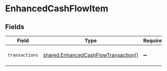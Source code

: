 # EnhancedCashFlowItem


## Fields

| Field                                                                                             | Type                                                                                              | Required                                                                                          | Description                                                                                       |
| ------------------------------------------------------------------------------------------------- | ------------------------------------------------------------------------------------------------- | ------------------------------------------------------------------------------------------------- | ------------------------------------------------------------------------------------------------- |
| `transactions`                                                                                    | [shared.EnhancedCashFlowTransaction](../../../sdk/models/shared/enhancedcashflowtransaction.md)[] | :heavy_minus_sign:                                                                                | An array of transaction data.                                                                     |